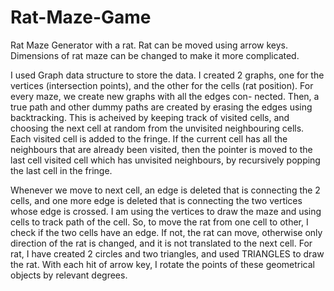 # Rat-Maze-Game
Rat Maze Generator with a rat. Rat can be moved using arrow keys. Dimensions of rat maze can be changed to make it more complicated. 

I used Graph data structure to store the data. I created 2 graphs, one for the vertices (intersection points), and the other for the cells (rat position). For every maze, we create new graphs with all the edges con- nected. Then, a true path and other dummy paths are created by erasing the edges using backtracking. This is acheived by keeping track of visited cells, and choosing the next cell at random from the unvisited neighbouring cells. Each visited cell is added to the fringe. If the current cell has all the neighbours that are already been visited, then the pointer is moved to the last cell visited cell which has unvisited neighbours, by recursively popping the last cell in the fringe.

Whenever we move to next cell, an edge is deleted that is connecting the 2 cells, and one more edge is deleted that is connecting the two vertices whose edge is crossed. I am using the vertices to draw the maze and using cells to track path of the cell. So, to move the rat from one cell to other, I check if the two cells have an edge. If not, the rat can move, otherwise only direction of the rat is changed, and it is not translated to the next cell.
For rat, I have created 2 circles and two triangles, and used TRIANGLES to draw the rat. With each hit of arrow key, I rotate the points of these geometrical objects by relevant degrees.
